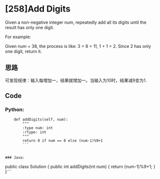 # [258]Add Digits

Given a non-negative integer num, repeatedly add all its digits until the result has only one digit.

For example:

Given num = 38, the process is like: 3 + 8 = 11, 1 + 1 = 2. Since 2 has only one digit, return it.


## 思路
可发现规律：输入每增加一，结果就增加一。当输入为10时，结果减9变为1.

## Code

### Python:
```class Solution(object):
    def addDigits(self, num):
        """
        :type num: int
        :rtype: int
        """
        return 0 if num == 0 else (num-1)%9+1
        ```


### Java:
```
public class Solution {
    public int addDigits(int num) {
        return (num-1)%9+1;
    }
}```